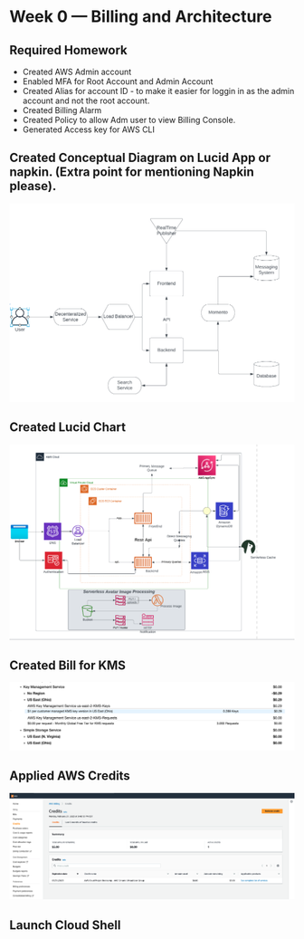 # Week 0 — Billing and Architecture

## Required Homework

- Created AWS Admin account
- Enabled MFA for Root Account and Admin Account
- Created Alias for account ID - to make it easier for loggin in as the admin account and not the root account.
- Created Billing Alarm 
- Created Policy to allow Adm user to view Billing Console.
- Generated Access key for AWS CLI

## Created Conceptual Diagram on Lucid App or napkin. (Extra point for mentioning Napkin please).
![Image of Screen shot of Lucid chart](assets/Conceptual.png)
## Created Lucid Chart 
![Image of Screen shot of Lucid chart](assets/Screenshot%202023-02-28%20at%208.51.56%20PM.png)

##  Created Bill for KMS

![Image of Screen shot of Bill](assets/Bill%20for%20KMS.png)


## Applied AWS Credits

![Image of Screen Shot of AWS Credit](assets/AwsCredits.png)


## Launch Cloud Shell 
